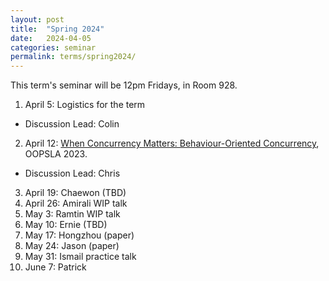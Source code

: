 ```yaml
---
layout: post
title:  "Spring 2024"
date:   2024-04-05
categories: seminar
permalink: terms/spring2024/
---
```

This term's seminar will be 12pm Fridays, in Room 928.

1. April 5: Logistics for the term
  - Discussion Lead: Colin
2. April 12: [When Concurrency Matters: Behaviour-Oriented Concurrency](https://www.microsoft.com/en-us/research/publication/when-concurrency-matters-behaviour-oriented-concurrency/), OOPSLA 2023.
  - Discussion Lead: Chris
3. April 19: Chaewon (TBD)
4. April 26: Amirali WIP talk
5. May 3: Ramtin WIP talk
6. May 10: Ernie (TBD)
7. May 17: Hongzhou (paper)
8. May 24: Jason (paper)
9. May 31: Ismail practice talk
10. June 7: Patrick
